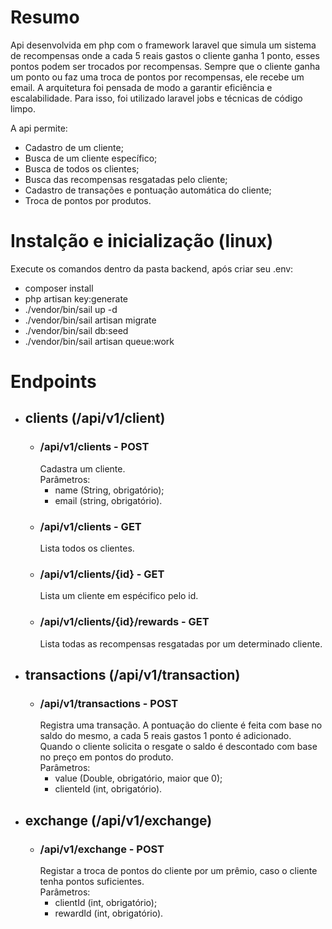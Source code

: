 # Resumo

Api desenvolvida em php com o framework laravel que simula um sistema de recompensas onde a cada 5 reais gastos o cliente ganha 1 ponto, esses pontos podem ser trocados por recompensas. Sempre que o cliente ganha um ponto ou faz uma troca de pontos por recompensas, ele recebe um email. A arquitetura foi pensada de modo a garantir eficiência e escalabilidade. Para isso, foi utilizado laravel jobs e técnicas de código limpo.

A api permite:
 - Cadastro de um cliente;
 - Busca de um cliente específico;
 - Busca de todos os clientes;
 - Busca das recompensas resgatadas pelo cliente;
 - Cadastro de transações e pontuação automática do cliente;
 - Troca de pontos por produtos.


# Instalção e inicialização (linux)

Execute os comandos dentro da pasta backend, após criar seu .env:
-    composer install
-    php artisan key:generate
-   ./vendor/bin/sail up -d
-    ./vendor/bin/sail artisan migrate
-    ./vendor/bin/sail db:seed
-    ./vendor/bin/sail artisan queue:work

# Endpoints

- ## clients (/api/v1/client)
  - ### /api/v1/clients - POST<br/>
    Cadastra um cliente.<br/>
    Parâmetros:
    - name (String, obrigatório);
    - email (string, obrigatório).
  - ### /api/v1/clients - GET<br/>
    Lista todos os clientes.
  - ### /api/v1/clients/{id} - GET<br/>
    Lista um cliente em espécifico pelo id.
  - ### /api/v1/clients/{id}/rewards - GET<br/>
    Lista todas as recompensas resgatadas por um determinado cliente.

- ## transactions (/api/v1/transaction)
  - ### /api/v1/transactions - POST<br/>
    Registra uma transação. A pontuação do cliente é feita com base no saldo do mesmo, a cada 5 reais gastos 1 ponto é adicionado. Quando o cliente solicita o resgate
    o saldo é descontado com base no preço em pontos do produto.<br/>
    Parâmetros:
    - value (Double, obrigatório, maior que 0);
    - clienteId (int, obrigatório).
   
- ## exchange (/api/v1/exchange)
  - ### /api/v1/exchange - POST<br/>
    Registar a troca de pontos do cliente por um prêmio, caso o cliente tenha pontos suficientes.<br/>
    Parâmetros:
    - clientId (int, obrigatório);
    - rewardId (int, obrigatório).

